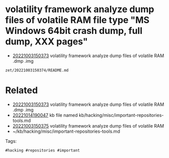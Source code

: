 # volatility framework analyze dump files of volatile RAM file type "MS Windows 64bit crash dump, full dump, XXX pages"

- [20221003150373](/zet/20221003150373/README.md) volatility framework analyze dump files of volatile RAM .dmp .img

` zet/20221003150374/README.md `

# Related

- [20221003150373](/zet/20221003150373/README.md) volatility framework analyze dump files of volatile RAM .dmp .img
- [20221014190047](/zet/20221014190047/README.md) kb file named kb/hacking/misc/important-repositories-tools.md
- [20221003150375](/zet/20221003150375/README.md) volatility framework analyze dump files of volatile RAM
- ~/kb/hacking/misc/important-repositories-tools.md

Tags:

    #hacking #repositories #important 
